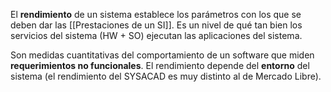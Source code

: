 El **rendimiento** de un sistema establece los parámetros con los que se deben dar las [[Prestaciones de un SI]]. Es un nivel de qué tan bien los servicios del sistema (HW + SO) ejecutan las aplicaciones del sistema.

Son medidas cuantitativas del comportamiento de un software que miden **requerimientos no funcionales**. El rendimiento depende del **entorno** del sistema (el rendimiento del SYSACAD es muy distinto al de Mercado Libre).